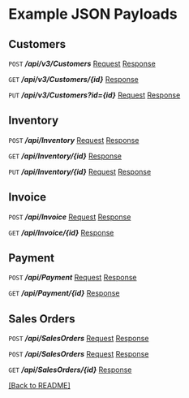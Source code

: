 
# **Example JSON Payloads**

## Customers
`POST` ***/api/v3/Customers*** [Request](Customer/NewCustomerT.json) [Response](Customer/SynkSaveQueueResponseOfCustomerT.json)

`GET` ***/api/v3/Customers/{id}*** [Response](Customer/GetCustomerT.json)

`PUT` ***/api/v3/Customers?id={id}*** [Request](Customer/NewCustomerT.json) [Response](Customer/SynkSaveQueueResponseOfCustomerT.json)

## Inventory
`POST` ***/api/Inventory*** [Request](Inventory/NewInventoryItemT.json) [Response](Inventory/SynkSaveQueueResponse.json)

`GET`  ***/api/Inventory/{id}*** [Response](Inventory/InventoryEditResponse.json)

`PUT`  ***/api/Inventory/{id}*** [Request](Inventory/UpdateInventoryItemT.json) [Response](Inventory/SynkSaveQueueResponse.json)

## Invoice
`POST` ***/api/Invoice*** [Request](Invoice/NewInvoiceT.json) [Response](Invoice/SynkSaveQueueResponse.json)

`GET`  ***/api/Invoice/{id}*** [Response](Invoice/TransactionEditResponseOfInvoiceT.json)

## Payment
`POST` ***/api/Payment*** [Request](Payment/NewPaymentT.json) [Response](Payment/SynkSaveQueueResponseOfPaymentT.json)

`GET`  ***/api/Payment/{id}*** [Response](Payment/EditResponseOfPaymentT.json)

## Sales Orders
`POST` ***/api/SalesOrders*** [Request](SalesOrders/SalesOrderT.json) [Response](SalesOrders/PagedActionResultsOfBusTransSearchResultsT.json)

`POST` ***/api/SalesOrders*** [Request](SalesOrders/SalesOrderT.json) [Response](SalesOrders/PagedActionResultsOfBusTransSearchResultsT.json)

`GET`  ***/api/SalesOrders/{id}*** [Response](SalesOrders/TransactionEditResponseOfSalesOrderT.json)

[[Back to README]](../README.md)
